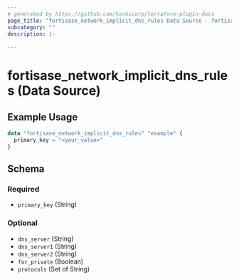 ```yaml
---
# generated by https://github.com/hashicorp/terraform-plugin-docs
page_title: "fortisase_network_implicit_dns_rules Data Source - fortisase"
subcategory: ""
description: |-
  
---
```


# fortisase_network_implicit_dns_rules (Data Source)



## Example Usage

```terraform
data "fortisase_network_implicit_dns_rules" "example" {
  primary_key = "<your_value>"
}
```

<!-- schema generated by tfplugindocs -->
## Schema

### Required

- `primary_key` (String)

### Optional

- `dns_server` (String)
- `dns_server1` (String)
- `dns_server2` (String)
- `for_private` (Boolean)
- `protocols` (Set of String)
